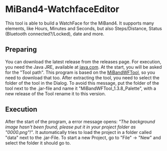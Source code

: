 # MiBand4-WatchfaceEditor
This tool is able to build a WatchFace for the MiBand4. It supports many elements, like Hours, Minutes and Seconds, but also Steps/Distance, Status (Bluetooth connected?/Locked), date and more.

## Preparing
You can download the latest release from the releases page. For execution, you need the Java JRE, available at [java.com](https://java.com/de/download/).
At the start, you will be asked for the "Tool path". This program is based on the [MiBandWFTool](https://amazfitwatchfaces.com/forum/viewtopic.php?f=29&t=720), so you need to download that too.
After extracting the tool, you need to select the folder of the tool in the Dialog. To avoid this message, put the folder of the tool next to the .jar-file and name it "MiBandWFTool_1.3.8_Palette", with a new release of the Tool rename it to this version.

## Execution
After the start of the program, a error message opens: *"The background image hasn't been found, please put it in your project folder as "0000.png"!"*. It automatically tries to load the project in a folder called "data" next to the .jar-File.
To start a new Project, go to "File" -> "New" and select the folder it should go to. 
